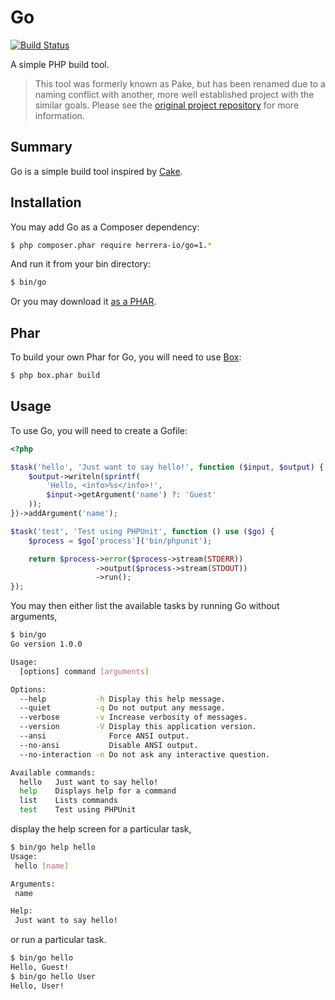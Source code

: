 Go
====

[![Build Status](https://travis-ci.org/herrera-io/php-go.png?branch=master)](https://travis-ci.org/herrera-io/php-go)

A simple PHP build tool.

> This tool was formerly known as Pake, but has been renamed due to a naming conflict with another, more well established project with the similar goals. Please see the [original project repository](https://github.com/herrera-io/php-pake) for more information.

Summary
-------

Go is a simple build tool inspired by [Cake](http://coffeescript.org/documentation/docs/cake.html).

Installation
------------

You may add Go as a Composer dependency:

```sh
$ php composer.phar require herrera-io/go=1.*
```

And run it from your bin directory:

```sh
$ bin/go
```

Or you may download it [as a PHAR](https://bitbucket.org/kherge/php-go/downloads/).

Phar
----

To build your own Phar for Go, you will need to use [Box](http://box-project.org/):

```sh
$ php box.phar build
```

Usage
-----

To use Go, you will need to create a Gofile:

```php
<?php

$task('hello', 'Just want to say hello!', function ($input, $output) {
    $output->writeln(sprintf(
        'Hello, <info>%s</info>!',
        $input->getArgument('name') ?: 'Guest'
    ));
})->addArgument('name');

$task('test', 'Test using PHPUnit', function () use ($go) {
    $process = $go['process']('bin/phpunit');

    return $process->error($process->stream(STDERR))
                   ->output($process->stream(STDOUT))
                   ->run();
});
```

You may then either list the available tasks by running Go without arguments,

```sh
$ bin/go
Go version 1.0.0

Usage:
  [options] command [arguments]

Options:
  --help           -h Display this help message.
  --quiet          -q Do not output any message.
  --verbose        -v Increase verbosity of messages.
  --version        -V Display this application version.
  --ansi              Force ANSI output.
  --no-ansi           Disable ANSI output.
  --no-interaction -n Do not ask any interactive question.

Available commands:
  hello   Just want to say hello!
  help    Displays help for a command
  list    Lists commands
  test    Test using PHPUnit
```

display the help screen for a particular task,

```sh
$ bin/go help hello
Usage:
 hello [name]

Arguments:
 name

Help:
 Just want to say hello!

```

or run a particular task.

```sh
$ bin/go hello
Hello, Guest!
$ bin/go hello User
Hello, User!
```
